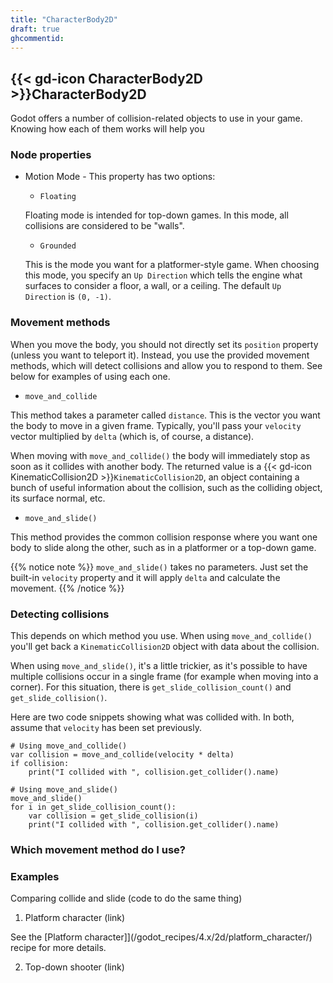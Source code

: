```yaml
---
title: "CharacterBody2D"
draft: true
ghcommentid:
---
```


## {{< gd-icon CharacterBody2D >}}CharacterBody2D

Godot offers a number of collision-related objects to use in your game. Knowing how each of them works will help you

### Node properties

* Motion Mode - This property has two options:

    * `Floating`

    Floating mode is intended for top-down games. In this mode, all collisions are considered to be "walls".

    * `Grounded`

    This is the mode you want for a platformer-style game. When choosing this mode, you specify an `Up Direction` which tells the engine what surfaces to consider a floor, a wall, or a ceiling. The default `Up Direction` is `(0, -1)`.


### Movement methods

When you move the body, you should not directly set its `position` property (unless you want to teleport it). Instead, you use the provided movement methods, which will detect collisions and allow you to respond to them. See below for examples of using each one.

* `move_and_collide`

This method takes a parameter called `distance`. This is the vector you want the body to move in a given frame. Typically, you'll pass your `velocity` vector multiplied by `delta` (which is, of course, a distance).

When moving with `move_and_collide()` the body will immediately stop as soon as it collides with another body. The returned value is a {{< gd-icon KinematicCollision2D >}}`KinematicCollision2D`, an object containing a bunch of useful information about the collision, such as the colliding object, its surface normal, etc.

* `move_and_slide()`

This method provides the common collision response where you want one body to slide along the other, such as in a platformer or a top-down game.

{{% notice note %}}
`move_and_slide()` takes no parameters. Just set the built-in `velocity` property and it will apply `delta` and calculate the movement.
{{% /notice %}}

### Detecting collisions

This depends on which method you use. When using `move_and_collide()` you'll get back a `KinematicCollision2D` object with data about the collision.

When using `move_and_slide()`, it's a little trickier, as it's possible to have multiple collisions occur in a single frame (for example when moving into a corner). For this situation, there is `get_slide_collision_count()` and `get_slide_collision()`.

Here are two code snippets showing what was collided with. In both, assume that `velocity` has been set previously.

```gdscript
# Using move_and_collide()
var collision = move_and_collide(velocity * delta)
if collision:
    print("I collided with ", collision.get_collider().name)

# Using move_and_slide()
move_and_slide()
for i in get_slide_collision_count():
    var collision = get_slide_collision(i)
    print("I collided with ", collision.get_collider().name)
```

### Which movement method do I use?

### Examples

Comparing collide and slide (code to do the same thing)

1. Platform character (link)

See the [Platform character]](/godot_recipes/4.x/2d/platform_character/) recipe for more details.

2. Top-down shooter (link)
